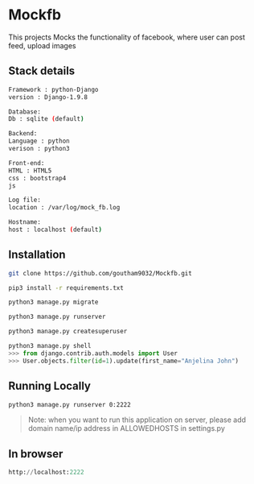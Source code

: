# Mockfb

This projects Mocks the functionality of facebook, where user can post feed, upload images

## Stack details
```bash
Framework : python-Django
version : Django-1.9.8

Database:
Db : sqlite (default)

Backend:
Language : python
verison : python3

Front-end:
HTML : HTML5
css : bootstrap4
js

Log file:
location : /var/log/mock_fb.log 

Hostname:
host : localhost (default)
```
## Installation

```bash
git clone https://github.com/goutham9032/Mockfb.git
```

```bash
pip3 install -r requirements.txt
```

```bash
python3 manage.py migrate
```

```bash
python3 manage.py runserver
```

```bash
python3 manage.py createsuperuser
```

```python
python3 manage.py shell
>>> from django.contrib.auth.models import User
>>> User.objects.filter(id=1).update(first_name="Anjelina John")
```

## Running Locally
```bash
python3 manage.py runserver 0:2222 
```
> Note: when you want to run this application on server, please add domain name/ip address in ALLOWEDHOSTS in settings.py

## In browser
```python
http://localhost:2222
```

